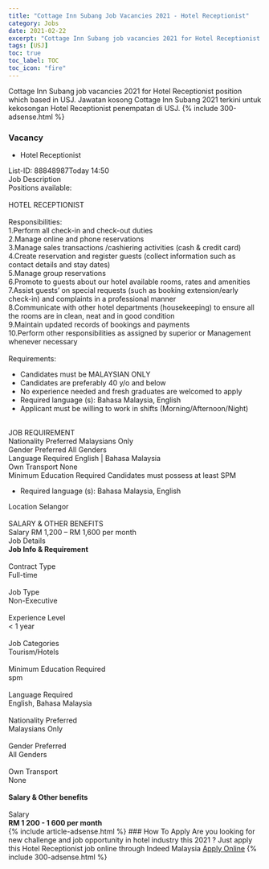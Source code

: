 ```yaml
---
title: "Cottage Inn Subang Job Vacancies 2021 - Hotel Receptionist" 
category: Jobs 
date: 2021-02-22 
excerpt: "Cottage Inn Subang job vacancies 2021 for Hotel Receptionist position which based in USJ. Jawatan kosong Cottage Inn Subang 2021 terkini untuk kekosongan Hotel Receptionist penempatan di USJ" 
tags: [USJ] 
toc: true 
toc_label: TOC 
toc_icon: "fire" 
--- 
```


Cottage Inn Subang job vacancies 2021 for Hotel Receptionist position which based in USJ. Jawatan kosong Cottage Inn Subang 2021 terkini untuk kekosongan Hotel Receptionist penempatan di USJ. 
{% include 300-adsense.html %} 
### Vacancy 
- Hotel Receptionist 
<div><p></p><div><div>List-ID: 88848987Today 14:50</div>
<div><div>Job Description</div><div></div><div>
Positions available:
<br>
<br>
HOTEL RECEPTIONIST<br>
<br>
Responsibilities:<br>
1.Perform all check-in and check-out duties<br>
2.Manage online and phone reservations<br>
3.Manage sales transactions /cashiering activities (cash &amp; credit card)<br>
4.Create reservation and register guests (collect information such as contact details and stay dates)<br>
5.Manage group reservations<br>
6.Promote to guests about our hotel available rooms, rates and amenities<br>
7.Assist guests&#8217; on special requests (such as booking extension/early check-in) and complaints in a professional manner<br>
8.Communicate with other hotel departments (housekeeping) to ensure all the rooms are in clean, neat and in good condition<br>
9.Maintain updated records of bookings and payments<br>
10.Perform other responsibilities as assigned by superior or Management whenever necessary<br>
<br>
Requirements:<br>
<ul><li>Candidates must be MALAYSIAN ONLY</li><li>Candidates are preferably 40 y/o and below</li><li>No experience needed and fresh graduates are welcomed to apply</li><li>Required language (s): Bahasa Malaysia, English</li><li>Applicant must be willing to work in shifts (Morning/Afternoon/Night)</li></ul><br>
JOB REQUIREMENT<br>
Nationality Preferred Malaysians Only<br>
Gender Preferred All Genders<br>
Language Required English | Bahasa Malaysia<br>
Own Transport None<br>
Minimum Education Required Candidates must possess at least SPM<br>
<ul><li>Required language (s): Bahasa Malaysia, English</li></ul>
Location Selangor<br>
<br>
SALARY &amp; OTHER BENEFITS<br>
Salary RM 1,200 &#8211; RM 1,600 per month</div><div>
Job Details</div><div><div><div><div><div><b>
Job Info &amp; Requirement</b></div></div><br>
</div><div><div><div>
Contract Type</div><div><div>
Full-time</div></div></div><br>
<div><div>
Job Type</div><div><div>
Non-Executive</div></div></div><br>
<div><div>
Experience Level</div><div><div>
&lt; 1 year</div></div></div><br>
<div><div>
Job Categories</div><div><div>
Tourism/Hotels</div></div></div><br>
<div><div>
Minimum Education Required</div><div><div>
spm</div></div></div><br>
<div><div>
Language Required</div><div><div>
English, Bahasa Malaysia</div></div></div><br>
<div><div>
Nationality Preferred</div><div><div>
Malaysians Only</div></div></div><br>
<div><div>
Gender Preferred</div><div><div>
All Genders</div></div></div><br>
<div><div>
Own Transport</div><div><div>
None</div></div></div><br>
</div></div><div><div><div><div><b>
Salary &amp; Other benefits</b></div></div><br>
</div><div><div>
Salary</div><div><b>
RM 1 200 - 1 600 per month</b></div></div></div></div></div></div></div> 
{% include article-adsense.html %} 
### How To Apply 
Are you looking for new challenge and job opportunity in hotel industry this 2021 ?
Just apply this Hotel Receptionist job online through Indeed Malaysia 
<a href="https://malaysia.indeed.com/viewjob?jk=6345e55d2030bb01" class="btn btn--info" target="_blank" rel="nofollow noopenner">Apply Online</a> 
{% include 300-adsense.html %} 